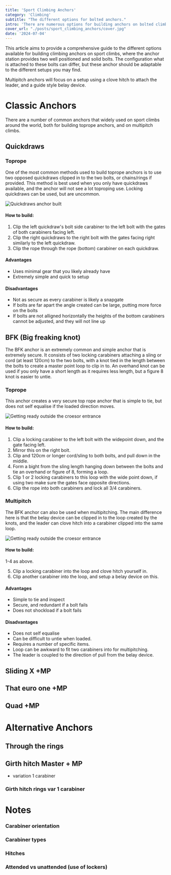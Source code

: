 ```yaml
---
title: 'Sport Climbing Anchors'
category: 'Climbing'
subtitle: "The different options for bolted anchors."
intro: 'There are numerous options for building anchors on bolted climbs, taking in to account factors such as equipment requirements, redundancy, and speed, and ergonomics.'
cover_url: "./posts/sport_climbing_anchors/cover.jpg"
date: '2024-07-04'
---
```


This article aims to provide a comprehensive guide to the different options available for building climbing anchors on sport climbs, where the anchor station provides two well positioned and solid bolts. The configuration what is attached to these bolts can differ, but these anchor should be adaptable to the different setups you may find.

Multipitch anchors will focus on a setup using a clove hitch to attach the leader, and a guide style belay device.

# Classic Anchors
 There are a number of common anchors that widely used on sport climbs around the world, both for building toprope anchors, and on multipitch climbs.

## Quickdraws 
### Toprope
One of the most common methods used to build toprope anchors is to use two opposed quickdraws clipped in to the two bolts, or chains/rings if provided. This method is best used when you only have quickdraws available, and the anchor will not see a lot toproping use. Locking quickdraws can be used, but are uncommon.

![Quickdraws anchor built](../posts/sport_climbing_anchors/quickdraws_built.jpg)

#### How to build:

1.  Clip the left quickdraw's bolt side carabiner to the left bolt with the gates of both carabiners facing left.
2. Clip the right quickdraws to the right bolt with the gates facing right similarly to the left quickdraw.
3. Clip the rope through the rope (bottom) carabiner on each quickdraw.

#### Advantages
- Uses minimal gear that you likely already have
- Extremely simple and quick to setup

#### Disadvantages
- Not as secure as every carabiner is likely a snapgate
- If bolts are far apart the angle created can be large, putting more force on the bolts
- If bolts are not alligned horizontally the heights of the bottom carabiners cannot be adjusted, and they will not line up

## BFK (Big freaking knot)

The BFK anchor is an extremely common and simple anchor that is extremely secure. It consists of two locking carabiners attaching a sling or cord (at least 120cm) to the two bolts, with a knot tied in the length between the bolts to create a master point loop to clip in to. An overhand knot can be used if you only have a short length as it requires less length, but a figure 8 knot is easier to untie.
### Toprope
This anchor creates a very secure top rope anchor that is simple to tie, but does not self equalise if the loaded direction moves.

![Getting ready outside the croesor entrance](../posts/outside_start.jpg)

#### How to build:
1. Clip a locking carabiner to the left bolt with the widepoint down, and the gate facing left.
2. Mirror this on the right bolt.
3. Clip and 120cm or longer cord/sling to both bolts, and pull down in the middle.
4. Form a bight from the sling length hanging down between the bolts and tie an overhand or figure of 8, forming a loop.
5. Clip 1 or 2 locking carabiners to this loop with the wide point down, if using two make sure the gates face opposite directions.
6. Clip the rope into both carabiners and lock all 3/4 carabiners.

### Multipitch
The BFK anchor can also be used when multipitching. The main difference here is that the belay device can be clipped in to the loop created by the knots, and the leader can clove hitch into a carabiner clipped into the same loop.

![Getting ready outside the croesor entrance](../posts/outside_start.jpg)

#### How to build:

1-4 as above.

5. Clip a locking carabiner into the loop and clove hitch yourself in.
6. Clip another carabiner into the loop, and setup a belay device on this.

#### Advantages
- Simple to tie and inspect
- Secure, and redundant if a bolt fails
- Does not shockload if a bolt fails

#### Disadvantages
- Does not self equalise
- Can be difficult to untie when loaded.
- Requires a number of specific items.
- Loop can be awkward to fit two carabiners into for multipitching.
- The leader is coupled to the direction of pull from the belay device.

## Sliding X +MP

## That euro one +MP

## Quad +MP



# Alternative Anchors

## Through the rings

## Girth hitch Master + MP
+ variation 1 carabiner
### Girth hitch rings var 1 carabiner

# Notes

### Carabiner orientation

### Carabiner types

### Hitches

### Attended vs unattended (use of lockers)